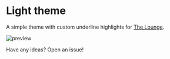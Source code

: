 # Light theme
A simple theme with custom underline highlights for [The Lounge](https://github.com/thelounge/lounge).

![preview](https://github.com/bews/lounge-light/blob/master/preview.png)

Have any ideas? Open an issue!